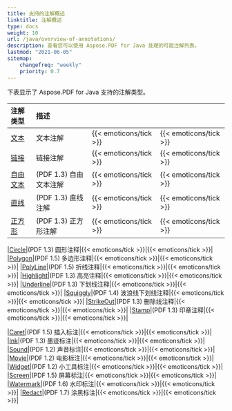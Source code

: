 ```yaml
---
title: 支持的注解概述
linktitle: 注解概述
type: docs
weight: 10
url: /java/overview-of-annotations/
description: 查看您可以使用 Aspose.PDF for Java 处理的可能注解列表。
lastmod: "2021-06-05"
sitemap:
    changefreq: "weekly"
    priority: 0.7
---
```


下表显示了 Aspose.PDF for Java 支持的注解类型。

|**注解类型**|**描述**| | |
| :- | :- | :- | :- |
|[文本](/pdf/java/text-annotation/)|文本注解|{{< emoticons/tick >}}|{{< emoticons/tick >}} |
|[链接](/pdf/java/extra-annotations/)|链接注解|{{< emoticons/tick >}}|{{< emoticons/tick >}} |
|[自由文本](/pdf/java/text-annotation/)|(PDF 1.3) 自由文本注解|{{< emoticons/tick >}}|{{< emoticons/tick >}}|
|[直线](/pdf/java/figures-annotation/)|(PDF 1.3) 直线注解|{{< emoticons/tick >}}|{{< emoticons/tick >}}|
|[正方形](/pdf/java/figures-annotation/)|(PDF 1.3) 正方形注解|{{< emoticons/tick >}}|{{< emoticons/tick >}}|

|[Circle](/pdf/java/figures-annotation/)|(PDF 1.3) 圆形注释|{{< emoticons/tick >}}|{{< emoticons/tick >}}|
|[Polygon](/pdf/java/figures-annotation/)|(PDF 1.5) 多边形注释|{{< emoticons/tick >}}|{{< emoticons/tick >}}|
|[PolyLine](/pdf/java/figures-annotation/)|(PDF 1.5) 折线注释|{{< emoticons/tick >}}|{{< emoticons/tick >}}|
|[Highlight](/pdf/java/highlights-annotation/)|(PDF 1.3) 高亮注释|{{< emoticons/tick >}}|{{< emoticons/tick >}}|
|[Underline](/pdf/java/highlights-annotation/)|(PDF 1.3) 下划线注释|{{< emoticons/tick >}}|{{< emoticons/tick >}}|
|[Squiggly](/pdf/java/highlights-annotation/)|(PDF 1.4) 波浪线下划线注释|{{< emoticons/tick >}}|{{< emoticons/tick >}}|
|[StrikeOut](/pdf/java/highlights-annotation/)|(PDF 1.3) 删除线注释|{{< emoticons/tick >}}|{{< emoticons/tick >}}|
|[Stamp](/pdf/java/stamping/)|(PDF 1.3) 印章注释|{{< emoticons/tick >}}|{{< emoticons/tick >}}|

|[Caret](/pdf/java/extra-annotations/)|(PDF 1.5) 插入标注|{{< emoticons/tick >}}|{{< emoticons/tick >}}|
|[Ink](/pdf/java/ink-annotation/)|(PDF 1.3) 墨迹标注|{{< emoticons/tick >}}|{{< emoticons/tick >}}|
|[Sound](/pdf/java/multimedia-annotation/)|(PDF 1.2) 声音标注|{{< emoticons/tick >}}|{{< emoticons/tick >}}|
|[Movie](/pdf/java/multimedia-annotation/)|(PDF 1.2) 电影标注|{{< emoticons/tick >}}|{{< emoticons/tick >}}|
|[Widget](/pdf/java/multimedia-annotation/)|(PDF 1.2) 小工具标注|{{< emoticons/tick >}}|{{< emoticons/tick >}}|
|[Screen](/pdf//java/multimedia-annotation/)|(PDF 1.5) 屏幕标注|{{< emoticons/tick >}}|{{< emoticons/tick >}}|
|[Watermark](/pdf/java/sticky-annotations/)|(PDF 1.6) 水印标注|{{< emoticons/tick >}}|{{< emoticons/tick >}}|
|[Redact](/pdf/java/extra-annotations/)|(PDF 1.7) 涂黑标注|{{< emoticons/tick >}}|{{< emoticons/tick >}}|